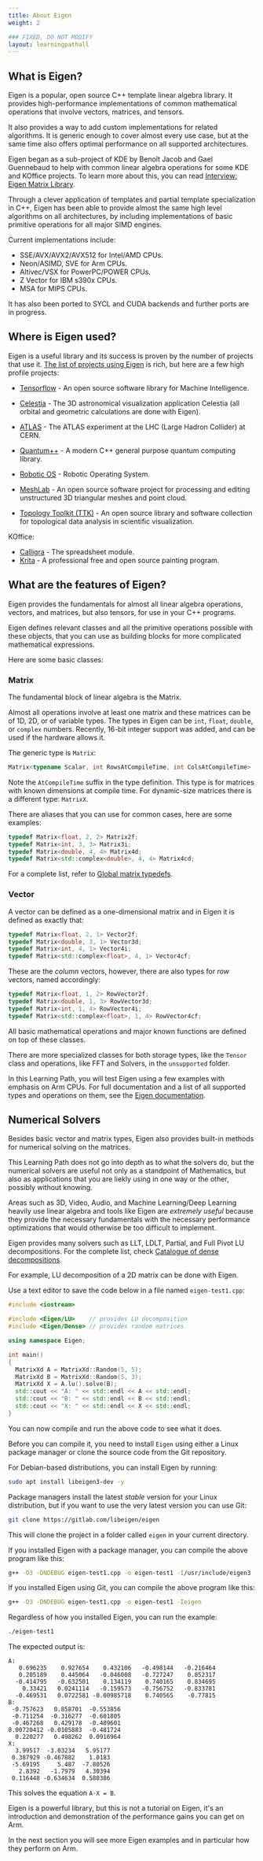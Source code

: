 ```yaml
---
title: About Eigen
weight: 2

### FIXED, DO NOT MODIFY
layout: learningpathall
---
```


## What is Eigen?

Eigen is a popular, open source C++ template linear algebra library. It provides high-performance implementations of common mathematical operations that involve vectors, matrices, and tensors.

It also provides a way to add custom implementations for related algorithms. It is generic enough to cover almost every use case, but at the same time also offers optimal performance on all supported architectures.

Eigen began as a sub-project of KDE by Benoît Jacob and Gael Guennebaud to help with common linear algebra operations for some KDE and KOffice projects. To learn more about this, you can read [Interview: Eigen Matrix Library](https://macresearch.org/interview-eigen-matrix-library/). 

Through a clever application of templates and partial template specialization in C++, Eigen has been able to provide almost the same high level algorithms on all architectures, by including implementations of basic primitive operations for all major SIMD engines.

Current implementations include:

* SSE/AVX/AVX2/AVX512 for Intel/AMD CPUs.
* Neon/ASIMD, SVE for Arm CPUs.
* Altivec/VSX for PowerPC/POWER CPUs.
* Z Vector for IBM s390x CPUs.
* MSA for MIPS CPUs.

It has also been ported to SYCL and CUDA backends and further ports are in progress.

## Where is Eigen used?

Eigen is a useful library and its success is proven by the number of projects that use it. 
[The list of projects using Eigen](https://eigen.tuxfamily.org/index.php?title=Main_Page#Projects_using_Eigen) is rich, but here are a few high profile projects:

* [Tensorflow](https://www.tensorflow.org/) - An open source software library for Machine Intelligence.
* [Celestia](https://celestiaproject.space/) - The 3D astronomical visualization application Celestia (all orbital and geometric calculations are done with Eigen).
* [ATLAS](https://home.cern/science/experiments/atlas) - The ATLAS experiment at the LHC (Large Hadron Collider) at CERN.
* [Quantum++](https://github.com/softwareQinc/qpp) - A modern C++ general purpose quantum computing library.

* [Robotic OS](https://www.ros.org/) - Robotic Operating System.
* [MeshLab](https://www.meshlab.net/) - An open source software project for processing and editing unstructured 3D triangular meshes and point cloud.
* [Topology Toolkit (TTK)](https://topology-tool-kit.github.io/) - An open source library and software collection for topological data analysis in scientific visualization.

KOffice:
* [Calligra](https://calligra.org/) - The spreadsheet module.
* [Krita](https://krita.org/en/) - A professional free and open source painting program.

## What are the features of Eigen?

Eigen provides the fundamentals for almost all linear algebra operations, vectors, and matrices, but also tensors, for use in your C++ programs.

Eigen defines relevant classes and all the primitive operations possible with these objects, that you can use as building blocks for more complicated mathematical expressions.

Here are some basic classes:

### Matrix

The fundamental block of linear algebra is the Matrix.

Almost all operations involve at least one matrix and these matrices can be of 1D, 2D, or of variable types.
The types in Eigen can be `int`, `float`, `double`, or `complex` numbers. Recently, 16-bit integer support was added, and can be used if the hardware allows it.

The generic type is `Matrix`:

```C++
Matrix<typename Scalar, int RowsAtCompileTime, int ColsAtCompileTime>
```

Note the `AtCompileTime` suffix in the type definition. This type is for matrices with known dimensions at compile time. For dynamic-size matrices there is a different type: `MatrixX`.

There are aliases that you can use for common cases, here are some examples:

```C++
typedef Matrix<float, 2, 2> Matrix2f;
typedef Matrix<int, 3, 3> Matrix3i;
typedef Matrix<double, 4, 4> Matrix4d;
typedef Matrix<std::complex<double>, 4, 4> Matrix4cd;
```

For a complete list, refer to [Global matrix typedefs](https://libeigen.gitlab.io/docs/group__matrixtypedefs.html).

### Vector

A vector can be defined as a one-dimensional matrix and in Eigen it is defined as exactly that:

```C++
typedef Matrix<float, 2, 1> Vector2f;
typedef Matrix<double, 3, 1> Vector3d;
typedef Matrix<int, 4, 1> Vector4i;
typedef Matrix<std::complex<float>, 4, 1> Vector4cf;
```

These are the *column* vectors, however, there are also types for *row* vectors, named accordingly:

```C++
typedef Matrix<float, 1, 2> RowVector2f;
typedef Matrix<double, 1, 3> RowVector3d;
typedef Matrix<int, 1, 4> RowVector4i;
typedef Matrix<std::complex<float>, 1, 4> RowVector4cf;
```

All basic mathematical operations and major known functions are defined on top of these classes.

There are more specialized classes for both storage types, like the `Tensor` class and operations, like FFT and Solvers, in the `unsupported` folder.

In this Learning Path, you will test Eigen using a few examples with emphasis on Arm CPUs. For full documentation and a list of all supported types and operations on them, see the [Eigen documentation](https://libeigen.gitlab.io/docs/).

## Numerical Solvers

Besides basic vector and matrix types, Eigen also provides built-in methods for numerical solving on the matrices.

This Learning Path does not go into depth as to what the solvers do, but the numerical solvers are useful not only as a standpoint of Mathematics, but also as applications that you are liekly using in one way or the other, possibly without knowing. 

Areas such as 3D, Video, Audio, and Machine Learning/Deep Learning heavily use linear algebra and tools like Eigen are *extremely useful* because they provide the necessary fundamentals with the necessary performance optimizations that would otherwise be too difficult to implement.

Eigen provides many solvers such as LLT, LDLT, Partial, and Full Pivot LU decompositions. For the complete list, check [Catalogue of dense decompositions](https://libeigen.gitlab.io/docs/group__TopicLinearAlgebraDecompositions.html).

For example, LU decomposition of a 2D matrix can be done with Eigen. 

Use a text editor to save the code below in a file named `eigen-test1.cpp`:

```C++
#include <iostream>

#include <Eigen/LU>    // provides LU decomposition
#include <Eigen/Dense> // provides random matrices

using namespace Eigen;

int main()
{
  MatrixXd A = MatrixXd::Random(5, 5);
  MatrixXd B = MatrixXd::Random(5, 3);
  MatrixXd X = A.lu().solve(B);
  std::cout << "A: " << std::endl << A << std::endl;
  std::cout << "B: " << std::endl << B << std::endl;
  std::cout << "X: " << std::endl << X << std::endl;
}
```

You can now compile and run the above code to see what it does.

Before you can compile it, you need to install `Eigen` using either a Linux package manager or clone the source code from the Git repository.

For Debian-based distributions, you can install Eigen by running:

```bash
sudo apt install libeigen3-dev -y
```

Package managers install the latest *stable* version for your Linux distribution, but if you want to use the very latest version you can use Git:

```bash
git clone https://gitlab.com/libeigen/eigen
```

This will clone the project in a folder called `eigen` in your current directory. 

If you installed Eigen with a package manager, you can compile the above program like this:

```bash
g++ -O3 -DNDEBUG eigen-test1.cpp -o eigen-test1 -I/usr/include/eigen3
```

If you installed Eigen using Git, you can compile the above program like this:

```bash
g++ -O3 -DNDEBUG eigen-test1.cpp -o eigen-test1 -Ieigen
```

Regardless of how you installed Eigen, you can run the example: 

```bash
./eigen-test1
```

The expected output is:

```output
A:
   0.696235    0.927654    0.432106   -0.498144   -0.216464
   0.205189    0.445064   -0.046008   -0.727247    0.852317
  -0.414795   -0.632501    0.134119    0.740165    0.834695
    0.33421   0.0241114   -0.159573   -0.756752   -0.833781
  -0.469531   0.0722581 -0.00985718    0.740565    -0.77815
B:
 -0.757623   0.858701  -0.553856
 -0.711254  -0.316277  -0.601805
 -0.467268   0.429178  -0.489601
0.00720412 -0.0105883  -0.481724
  0.220277   0.498262  0.0916964
X:
  3.99517  -3.03234   5.95177
 0.387929 -0.467882    1.0183
 -5.69195     5.487  -7.80526
   2.8392   -1.7979   4.30394
 0.116448 -0.634634  0.580386
 ```

This solves the equation `A⋅X = B`.

Eigen is a powerful library, but this is not a tutorial on Eigen, it's an introduction and demonstration of the performance gains you can get on Arm.

In the next section you will see more Eigen examples and in particular how they perform on Arm.
